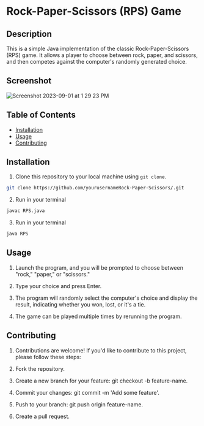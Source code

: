 # Rock-Paper-Scissors (RPS) Game


## Description

This is a simple Java implementation of the classic Rock-Paper-Scissors (RPS) game. It allows a player to choose between rock, paper, and scissors, and then competes against the computer's randomly generated choice.

## Screenshot
![Screenshot 2023-09-01 at 1 29 23 PM](https://github.com/JuanMartinez503/Rock-Paper-Scissors/assets/116415860/d3899ac5-378c-40cb-b35d-2828bf0ba4d7)


## Table of Contents

- [Installation](#installation)
- [Usage](#usage)
- [Contributing](#contributing)


## Installation

1. Clone this repository to your local machine using `git clone`.

```bash
git clone https://github.com/yourusernameRock-Paper-Scissors/.git
```
2. Run in your terminal

```bash
javac RPS.java 
```
3. Run in your terminal

```bash
java RPS
```


## Usage
1. Launch the program, and you will be prompted to choose between "rock," "paper," or "scissors."

2. Type your choice and press Enter.

3. The program will randomly select the computer's choice and display the result, indicating whether you won, lost, or it's a tie.

4. The game can be played multiple times by rerunning the program.

## Contributing

1. Contributions are welcome! If you'd like to contribute to this project, please follow these steps:

2. Fork the repository.

3. Create a new branch for your feature: git checkout -b feature-name.

4. Commit your changes: git commit -m 'Add some feature'.

5. Push to your branch: git push origin feature-name.

6. Create a pull request.

